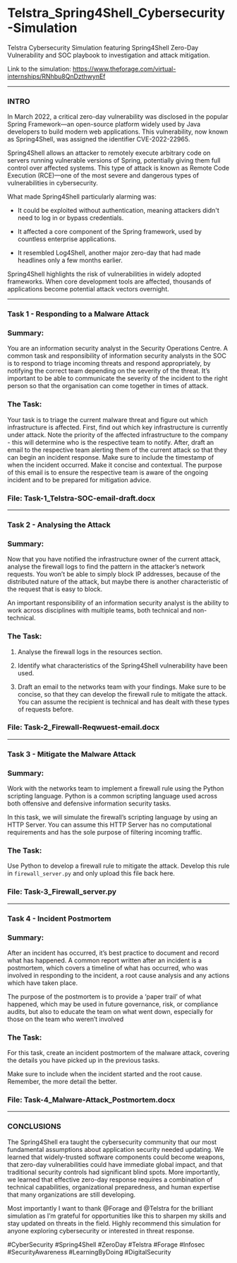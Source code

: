 # Telstra_Spring4Shell_Cybersecurity-Simulation
Telstra Cybersecurity Simulation featuring Spring4Shell Zero-Day Vulnerability and SOC playbook to investigation and attack mitigation.

Link to the simulation: https://www.theforage.com/virtual-internships/RNhbu8QnDzthwynEf

---

### INTRO

In March 2022, a critical zero-day vulnerability was disclosed in the popular Spring Framework—an open-source platform widely used by Java developers to build modern web applications. This vulnerability, now known as Spring4Shell, was assigned the identifier CVE-2022-22965.

Spring4Shell allows an attacker to remotely execute arbitrary code on servers running vulnerable versions of Spring, potentially giving them full control over affected systems. This type of attack is known as Remote Code Execution (RCE)—one of the most severe and dangerous types of vulnerabilities in cybersecurity.

What made Spring4Shell particularly alarming was:

- It could be exploited without authentication, meaning attackers didn't need to log in or bypass credentials.

- It affected a core component of the Spring framework, used by countless enterprise applications.

- It resembled Log4Shell, another major zero-day that had made headlines only a few months earlier.

Spring4Shell highlights the risk of vulnerabilities in widely adopted frameworks. When core development tools are affected, thousands of applications become potential attack vectors overnight.

---

### Task 1 - Responding to a Malware Attack

### Summary:
You are an information security analyst in the Security Operations Centre. A common task and responsibility of information security analysts in the SOC is to respond to triage incoming threats and respond appropriately, by notifying the correct team depending on the severity of the threat. It’s important to be able to communicate the severity of the incident to the right person so that the organisation can come together in times of attack.

### The Task:
Your task is to triage the current malware threat and figure out which infrastructure is affected.
First, find out which key infrastructure is currently under attack. Note the priority of the affected infrastructure to the company - this will determine who is the respective team to notify.
After, draft an email to the respective team alerting them of the current attack so that they can begin an incident response. Make sure to include the timestamp of when the incident occurred. Make it concise and contextual.
The purpose of this email is to ensure the respective team is aware of the ongoing incident and to be prepared for mitigation advice.

### File: Task-1_Telstra-SOC-email-draft.docx

---

### Task 2 - Analysing the Attack

### Summary:
Now that you have notified the infrastructure owner of the current attack, analyse the firewall logs to find the pattern in the attacker’s network requests. You won’t be able to simply block IP addresses, because of the distributed nature of the attack, but maybe there is another characteristic of the request that is easy to block.

An important responsibility of an information security analyst is the ability to work across disciplines with multiple teams, both technical and non-technical.

### The Task:
1. Analyse the firewall logs in the resources section.

2. Identify what characteristics of the Spring4Shell vulnerability have been used.

3.  Draft an email to the networks team with your findings. Make sure to be concise, so that they can develop the firewall rule to mitigate the attack. You can assume the recipient is technical and has dealt with these types of requests before.

### File: Task-2_Firewall-Reqwuest-email.docx

---

### Task 3 - Mitigate the Malware Attack 

### Summary:
Work with the networks team to implement a firewall rule using the Python scripting language. Python is a common scripting language used across both offensive and defensive information security tasks.

In this task, we will simulate the firewall’s scripting language by using an HTTP Server. You can assume this HTTP Server has no computational requirements and has the sole purpose of filtering incoming traffic.

### The Task: 
Use Python to develop a firewall rule to mitigate the attack. Develop this rule in `firewall_server.py` and only upload this file back here.

### File: Task-3_Firewall_server.py

---

### Task 4 - Incident Postmortem

### Summary: 
After an incident has occurred, it’s best practice to document and record what has happened. A common report written after an incident is a postmortem, which covers a timeline of what has occurred, who was involved in responding to the incident, a root cause analysis and any actions which have taken place.

The purpose of the postmortem is to provide a ‘paper trail’ of what happened, which may be used in future governance, risk, or compliance audits, but also to educate the team on what went down, especially for those on the team who weren’t involved

### The Task:
For this task, create an incident postmortem of the malware attack, covering the details you have picked up in the previous tasks.

Make sure to include when the incident started and the root cause. Remember, the more detail the better.

### File: Task-4_Malware-Attack_Postmortem.docx

---


### CONCLUSIONS

The Spring4Shell era taught the cybersecurity community that our most fundamental assumptions about application security needed updating. We learned that widely-trusted software components could become weapons, that zero-day vulnerabilities could have immediate global impact, and that traditional security controls had significant blind spots.
More importantly, we learned that effective zero-day response requires a combination of technical capabilities, organizational preparedness, and human expertise that many organizations are still developing.

Most importantly I want to thank @Forage and @Telstra for the brilliant simulation as I’m grateful for opportunities like this to sharpen my skills and stay updated on threats in the field. Highly recommend this simulation for anyone exploring cybersecurity or interested in threat response.

#CyberSecurity #Spring4Shell #ZeroDay #Telstra #Forage #Infosec #SecurityAwareness #LearningByDoing #DigitalSecurity
